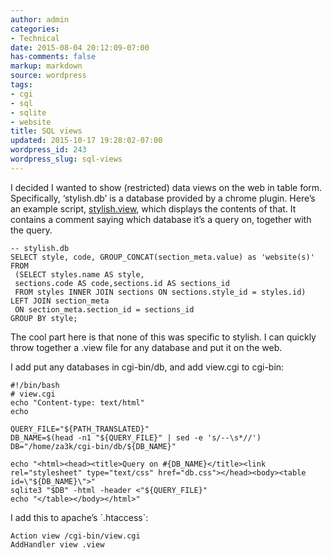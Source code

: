 ```yaml
---
author: admin
categories:
- Technical
date: 2015-08-04 20:12:09-07:00
has-comments: false
markup: markdown
source: wordpress
tags:
- cgi
- sql
- sqlite
- website
title: SQL views
updated: 2015-10-17 19:28:02-07:00
wordpress_id: 243
wordpress_slug: sql-views
---
```

I decided I wanted to show (restricted) data views on the web in table form. Specifically, ‘stylish.db’ is a database provided by a chrome plugin. Here’s an example script, [stylish.view](https://za3k.com/stylish.view), which displays the contents of that. It contains a comment saying which database it’s a query on, together with the query.

```
-- stylish.db
SELECT style, code, GROUP_CONCAT(section_meta.value) as 'website(s)' FROM
 (SELECT styles.name AS style,
 sections.code AS code,sections.id AS sections_id
 FROM styles INNER JOIN sections ON sections.style_id = styles.id)
LEFT JOIN section_meta
 ON section_meta.section_id = sections_id
GROUP BY style;
```

The cool part here is that none of this was specific to stylish. I can quickly throw together a .view file for any database and put it on the web.

I add put any databases in cgi-bin/db, and add view.cgi to cgi-bin:

```
#!/bin/bash
# view.cgi
echo "Content-type: text/html"
echo

QUERY_FILE="${PATH_TRANSLATED}"
DB_NAME=$(head -n1 "${QUERY_FILE}" | sed -e 's/--\s*//')
DB="/home/za3k/cgi-bin/db/${DB_NAME}"

echo "<html><head><title>Query on #{DB_NAME}</title><link rel="stylesheet" type="text/css" href="db.css"></head><body><table id=\"${DB_NAME}\">"
sqlite3 "$DB" -html -header <"${QUERY_FILE}"
echo "</table></body></html>"
```

I add this to apache’s \`.htaccess\`:

```
Action view /cgi-bin/view.cgi
AddHandler view .view
```
